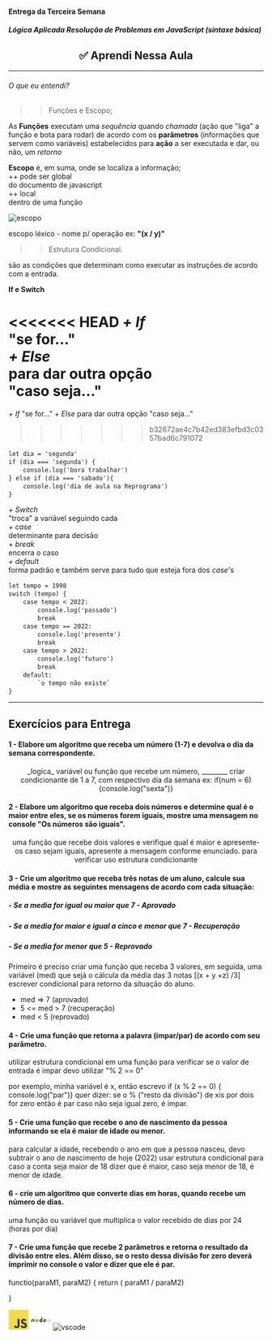 #### Entrega da Terceira Semana
##### _Lógica Aplicada_ **Resolução de Problemas em JavaScript (sintaxe básica)**

<h2 align="center"> ✅ Aprendi Nessa Aula</h2>
<hr/> 

###### O que eu entendi?

>> Funções e Escopo;

As **Funções** executam uma _sequência_ quando _chamada_ (ação que "liga" a função e bota para rodar) de acordo com os **parâmetros** (informações que servem como variáveis) estabelecidos para **ação** a ser executada e dar, ou não, um _retorno_

**Escopo** é, em suma, onde se localiza a informação; <br>
++ pode ser global <br>
do documento de javascript <br>
++ local <br>
dentro de uma função <br>

<img src="https://blog.cod3r.com.br/wp-content/uploads/2022/01/2022-01-04_11-28.png" alt="escopo" width="120" height="120"/>

escopo léxico - nome p/ operação
ex: __"(x / y)"__

>> Estrutura Condicional.

são as condições que determinam como executar as instruções de acordo com a entrada.

**If e Switch**

<<<<<<< HEAD
_+ If_   
"se for..."  
_+ Else_  
para dar outra opção  
"caso seja..."  
=======
_+ If_ </n>
"se for..." </n>
_+ Else_ </n>
para dar outra opção </n>
"caso seja..." </n>
>>>>>>> b32672ae4c7b42ed383efbd3c0357bad6c791072

```
let dia = 'segunda'
if (dia === 'segunda') {
    console.log('bora trabalhar')
} else if (dia === 'sabado'){
    console.log('dia de aula na Reprograma')
}

```
_+ Switch_      
"troca" a variável seguindo cada   
_+ case_  
determinante para decisão  
_+ break_  
encerra o caso  
_+ default_  
forma padrão e também serve para tudo que esteja fora dos _case_'s  

```
let tempo = 1998
switch (tempo) {
    case tempo < 2022:
        console.log('passado')
        break
    case tempo == 2022:
        console.log('presente')
        break
    case tempo > 2022:
        console.log('futuro')
        break
    default: 
        `o tempo não existe`
}

```

------------------------------------------------------------------------------------ 


## **Exercícios para Entrega**

#### 1 - Elabore um algoritmo que receba um número (1-7) e devolva o dia da semana correspondente.

<p align=center>
_logica_ variável ou função que recebe um número, 
________ criar condicionante de 1 a 7, com respectivo dia da semana
ex: if(num = 6) {console.log("sexta")}
</p>

#### 2 - Elabore um algoritmo que receba dois números e determine qual é o maior entre eles, se os números forem iguais, mostre uma mensagem no console "Os números são iguais".

<p align=center>
uma função que recebe dois valores e verifique qual é maior e apresente-os 
caso sejam iguais, apresente a mensagem conforme enunciado.
para verificar uso estrutura condicionante
</p>

#### 3 - Crie um algoritmo que receba três notas de um aluno, calcule sua média e mostre as seguintes mensagens de acordo com cada situação:
##### - Se a media for igual ou maior que 7 - Aprovado
##### - Se a media for maior e igual a cinco e menor que 7 - Recuperação
##### - Se a media for menor que 5 - Reprovado

Primeiro é preciso criar uma função que receba 3 valores,
em seguida, uma variável (med) que sejá o cálcula da média das 3 notas [(x + y +z) /3]
escrever condicional para retorno da situação do aluno.
- med => 7 (aprovado)
- 5 <= med > 7 (recuperação)
- med < 5 (reprovado)

#### 4 - Crie uma função que retorna a palavra (impar/par) de acordo com seu parâmetro.

utilizar estrutura condicional em uma função para verificar
se o valor de entrada é impar devo utilizar "% 2 == 0"

por exemplo, minha variável é x, então escrevo if (x % 2 == 0) { console.log("par")}
quer dizer: se o % ("resto da divisão") de xis por dois for zero então é par
caso não seja igual zero, é impar.

#### 5 - Crie uma função que recebe o ano de nascimento da pessoa informando se ela é maior de idade ou menor.

para calcular a idade, recebendo o ano em que a pessoa nasceu, devo subtrair o ano de nascimento de hoje (2022)
usar estrutura condicional para caso a conta seja maior de 18 dizer que é maior, caso seja menor de 18, é menor de idade.

#### 6 - crie um algoritmo que converte dias em horas, quando recebe um número de dias.

uma função ou variável que multiplica o valor recebido de dias por 24 (horas por dia) 

#### 7 - Crie uma função que recebe 2 parâmetros e retorna o resultado da divisão entre eles. Além disso, se o resto dessa divisão for zero deverá imprimir no console o valor e dizer que ele é par.

functio(paraM1, paraM2) {
  return ( paraM1 / paraM2)

}





<p align="left">
<img src="https://raw.githubusercontent.com/devicons/devicon/master/icons/javascript/javascript-original.svg" alt="javascript" width="40" height="40"/> 
<img src="https://raw.githubusercontent.com/devicons/devicon/master/icons/nodejs/nodejs-original-wordmark.svg" alt="nodejs" width="40" height="40"/> 
<img src="https://i.ibb.co/qRxV2fK/download.png" alt="vscode" width="40" height="40"/>
</p>

